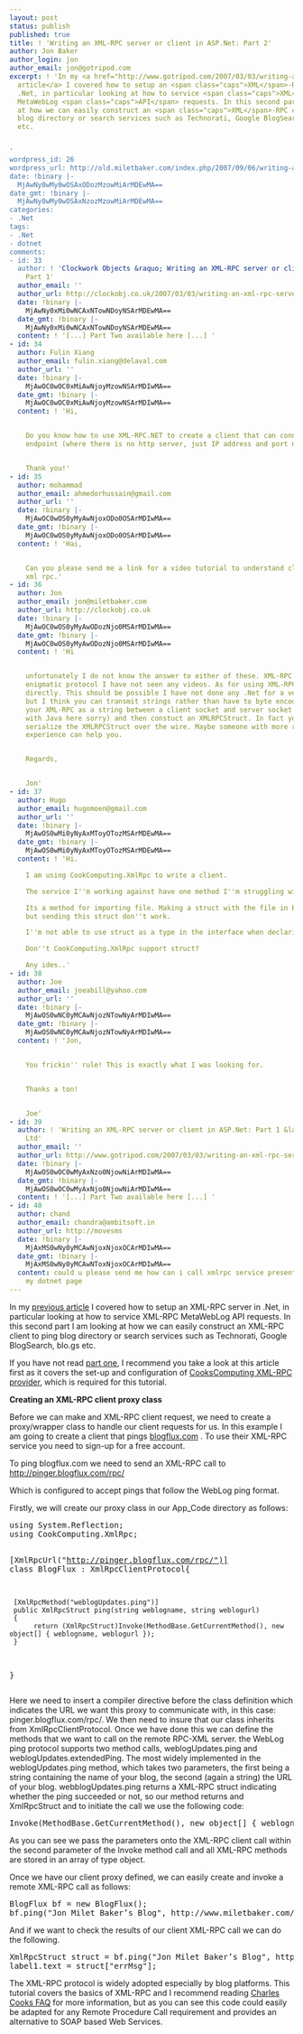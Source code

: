 ```yaml
---
layout: post
status: publish
published: true
title: ! 'Writing an XML-RPC server or client in ASP.Net: Part 2'
author: Jon Baker
author_login: jon
author_email: jon@gotripod.com
excerpt: ! 'In my <a href="http://www.gotripod.com/2007/03/03/writing-an-xml-rpc-server-or-client-in-aspnet-part-1/">previous
  article</a> I covered how to setup an <span class="caps">XML</span>-RPC server in
  .Net, in particular looking at how to service <span class="caps">XML</span>-RPC
  MetaWebLog <span class="caps">API</span> requests. In this second part I am looking
  at how we can easily construct an <span class="caps">XML</span>-RPC client to ping
  blog directory or search services such as Technorati, Google BlogSearch, blo.gs
  etc.


'
wordpress_id: 26
wordpress_url: http://old.miletbaker.com/index.php/2007/09/06/writing-an-xml-rpc-server-or-client-in-aspnet-part-2/
date: !binary |-
  MjAwNy0wMy0wOSAxODozMzowMiArMDEwMA==
date_gmt: !binary |-
  MjAwNy0wMy0wOSAxNzozMzowMiArMDEwMA==
categories:
- .Net
tags:
- .Net
- dotnet
comments:
- id: 33
  author: ! 'Clockwork Objects &raquo; Writing an XML-RPC server or client in ASP.Net:
    Part 1'
  author_email: ''
  author_url: http://clockobj.co.uk/2007/03/03/writing-an-xml-rpc-server-or-client-in-aspnet-part-1/
  date: !binary |-
    MjAwNy0xMi0wNCAxNTowNDoyNSArMDEwMA==
  date_gmt: !binary |-
    MjAwNy0xMi0wNCAxNTowNDoyNSArMDEwMA==
  content: ! '[...] Part Two available here [...] '
- id: 34
  author: Fulin Xiang
  author_email: fulin.xiang@delaval.com
  author_url: ''
  date: !binary |-
    MjAwOC0wOC0xMiAwNjoyMzowNSArMDIwMA==
  date_gmt: !binary |-
    MjAwOC0wOC0xMiAwNjoyMzowNSArMDIwMA==
  content: ! 'Hi,


    Do you know how to use XML-RPC.NET to create a client that can connect to a non-html
    endpoint (where there is no http server, just IP address and port number)?


    Thank you!'
- id: 35
  author: mohammad
  author_email: ahmedorhussain@gmail.com
  author_url: ''
  date: !binary |-
    MjAwOC0wOS0yMyAwNjoxODo0OSArMDIwMA==
  date_gmt: !binary |-
    MjAwOC0wOS0yMyAwNjoxODo0OSArMDIwMA==
  content: ! 'Hai,


    Can you please send me a link for a video tutorial to understand clearly about
    xml rpc.'
- id: 36
  author: Jon
  author_email: jon@miletbaker.com
  author_url: http://clockobj.co.uk
  date: !binary |-
    MjAwOC0wOS0yMyAwODozNjo0MSArMDIwMA==
  date_gmt: !binary |-
    MjAwOC0wOS0yMyAwODozNjo0MSArMDIwMA==
  content: ! 'Hi


    unfortunately I do not know the answer to either of these. XML-RPC is quite an
    enigmatic protocol I have not seen any videos. As for using XML-RPC over sockets
    directly. This should be possible I have not done any .Net for a very long time
    but I think you can transmit strings rather than have to byte encode. Just transafer
    your XML-RPC as a string between a client socket and server socket (I may be confusing
    with Java here sorry) and then constuct an XMLRPCStruct. In fact you can possibly
    serialize the XMLRPCStruct over the wire. Maybe someone with more recent .Net
    experience can help you.


    Regards,


    Jon'
- id: 37
  author: Hugo
  author_email: hugomoen@gmail.com
  author_url: ''
  date: !binary |-
    MjAwOS0wMi0yNyAxMToyOTozMSArMDEwMA==
  date_gmt: !binary |-
    MjAwOS0wMi0yNyAxMToyOTozMSArMDEwMA==
  content: ! 'Hi.

    I am using CookComputing.XmlRpc to write a client.

    The service I''m working against have one method I''m struggling with.

    Its a method for importing file. Making a struct with the file in bytes is easy,
    but sending this struct don''t work.

    I''m not able to use struct as a type in the interface when declaring the method.

    Don''t CookComputing.XmlRpc support struct?

    Any ides..'
- id: 38
  author: Joe
  author_email: joeabill@yahoo.com
  author_url: ''
  date: !binary |-
    MjAwOS0wNC0yMCAwNjozNTowNyArMDIwMA==
  date_gmt: !binary |-
    MjAwOS0wNC0yMCAwNjozNTowNyArMDIwMA==
  content: ! 'Jon,


    You frickin'' rule! This is exactly what I was looking for.


    Thanks a ton!


    Joe'
- id: 39
  author: ! 'Writing an XML-RPC server or client in ASP.Net: Part 1 &laquo; Go Tripod
    Ltd'
  author_email: ''
  author_url: http://www.gotripod.com/2007/03/03/writing-an-xml-rpc-server-or-client-in-aspnet-part-1/
  date: !binary |-
    MjAwOS0wOC0wMyAxNzo0NjowNiArMDIwMA==
  date_gmt: !binary |-
    MjAwOS0wOC0wMyAxNjo0NjowNiArMDIwMA==
  content: ! '[...] Part Two available here [...] '
- id: 40
  author: chand
  author_email: chandra@ambitsoft.in
  author_url: http://movesms
  date: !binary |-
    MjAxMS0wNy0yMCAwNjoxNjoxOCArMDIwMA==
  date_gmt: !binary |-
    MjAxMS0wNy0yMCAwNToxNjoxOCArMDIwMA==
  content: could u please send me how can i call xmlrpc service present in php to
    my dotnet page
---
```

<p>In my <a href="http://www.gotripod.com/2007/03/03/writing-an-xml-rpc-server-or-client-in-aspnet-part-1/">previous article</a> I covered how to setup an <span class="caps">XML</span>-RPC server in .Net, in particular looking at how to service <span class="caps">XML</span>-RPC MetaWebLog <span class="caps">API</span> requests. In this second part I am looking at how we can easily construct an <span class="caps">XML</span>-RPC client to ping blog directory or search services such as Technorati, Google BlogSearch, blo.gs etc.</p>
<p><a id="more"></a><a id="more-26"></a></p>
<p>If you have not read <a href="http://www.gotripod.com/2007/03/03/writing-an-xml-rpc-server-or-client-in-aspnet-part-1/">part one</a>, I recommend you take a look at this article first as it covers the set-up and configuration of <a href="http://www.xml-rpc.net/">CooksComputing <span class="caps">XML</span>-RPC provider</a>, which is required for this tutorial.</p>
<p><strong>Creating an <span class="caps"><span class="caps">XML</span></span>-RPC client proxy class</strong></p>
<p>Before we can make and <span class="caps"><span class="caps">XML</span></span>-RPC client request, we need to create a proxy/wrapper class to handle our client requests for us. In this example I am going to create a client that pings <a href="http://pinger.blogflux.com/" target="_blank">blogflux.com</a> . To use their <span class="caps"><span class="caps">XML</span></span>-RPC service you need to sign-up for a free account.</p>
<p>To ping blogflux.com we need to send an <span class="caps"><span class="caps">XML</span></span>-RPC call to <a href="http://pinger.blogflux.com/rpc/" title="http://pinger.blogflux.com/rpc/">http://pinger.blogflux.com/rpc/</a></p>
<p>Which is configured to accept pings that follow the WebLog ping format.</p>
<p>Firstly, we will create our proxy class in our App_Code directory as follows:</p>
<pre lang="javascript">
using System.Reflection;
using CookComputing.XmlRpc;

[XmlRpcUrl("http://pinger.blogflux.com/rpc/")]
class BlogFlux : XmlRpcClientProtocol{

     [XmlRpcMethod("weblogUpdates.ping")]
     public XmlRpcStruct ping(string weblogname, string weblogurl)
     {
          return (XmlRpcStruct)Invoke(MethodBase.GetCurrentMethod(), new object[] { weblogname, weblogurl });
     }

}</pre>
<p>Here we need to insert a compiler directive before the class definition which indicates the <span class="caps"><span class="caps">URL</span></span> we want this proxy to communicate with, in this case: pinger.blogflux.com/rpc/. We then need to insure that our class inherits from XmlRpcClientProtocol. Once we have done this we can define the methods that we want to call on the remote <span class="caps"><span class="caps">RPC</span></span>-XML server. the WebLog ping protocol supports two method calls, weblogUpdates.ping and weblogUpdates.extendedPing. The most widely implemented in the weblogUpdates.ping method, which takes two parameters, the first being a string containing the name of your blog, the second (again a string) the <span class="caps"><span class="caps">URL</span></span> of your blog. webblogUpdates.ping returns a <span class="caps"><span class="caps">XML</span></span>-RPC struct indicating whether the ping succeeded or not, so our method returns and XmlRpcStruct and to initiate the call we use the following code:</p>
<pre lang="javascript">
Invoke(MethodBase.GetCurrentMethod(), new object[] { weblogname, weblogurl});</pre>
<p>As you can see we pass the parameters onto the <span class="caps"><span class="caps">XML</span></span>-RPC client call within the second parameter of the Invoke method call and all <span class="caps"><span class="caps">XML</span></span>-RPC methods are stored in an array of type object.</p>
<p>Once we have our client proxy defined, we can easily create and invoke a remote <span class="caps"><span class="caps">XML</span></span>-RPC call as follows:</p>
<pre lang="javascript">
BlogFlux bf = new BlogFlux();
bf.ping("Jon Milet Baker’s Blog", http://www.miletbaker.com/blog/);</pre>
<p>And if we want to check the results of our client <span class="caps"><span class="caps">XML</span></span>-RPC call we can do the following.</p>
<pre lang="javascript">
XmlRpcStruct struct = bf.ping("Jon Milet Baker’s Blog", http://www.miletbaker.com/blog/);
label1.text = struct["errMsg"];</pre>
<p>The <span class="caps"><span class="caps">XML</span></span>-RPC protocol is widely adopted especially by blog platforms. This tutorial covers the basics of <span class="caps"><span class="caps">XML</span></span>-RPC and I recommend reading <a href="http://www.xml-rpc.net/" target="_blank">Charles Cooks <span class="caps"><span class="caps">FAQ</span></span></a> for more information, but as you can see this code could easily be adapted for any Remote Procedure Call requirement and provides an alternative to <span class="caps"><span class="caps">SOAP</span></span> based Web Services.</p>
